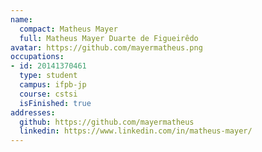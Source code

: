 ```yaml
---
name:
  compact: Matheus Mayer
  full: Matheus Mayer Duarte de Figueirêdo
avatar: https://github.com/mayermatheus.png
occupations:
- id: 20141370461
  type: student
  campus: ifpb-jp
  course: cstsi
  isFinished: true
addresses:
  github: https://github.com/mayermatheus
  linkedin: https://www.linkedin.com/in/matheus-mayer/
---
```

